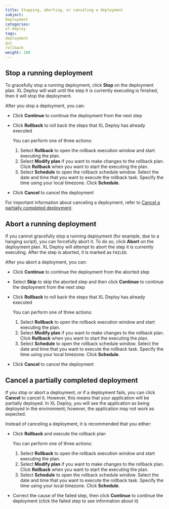 ```yaml
---
title: Stopping, aborting, or canceling a deployment
subject:
Deployment
categories:
xl-deploy
tags:
deployment
gui
rollback
weight: 188
---
```


## Stop a running deployment

To gracefully stop a running deployment, click **Stop** on the deployment plan. XL Deploy will wait until the step it is currently executing is finished, then it will stop the deployment.

After you stop a deployment, you can:

* Click **Continue** to continue the deployment from the next step
* Click **Rollback** to roll back the steps that XL Deploy has already executed

  You can perform one of three actions:
  1. Select **Rollback** to open the rollback execution window and start executing the plan.
  1. Select **Modify plan** if you want to make changes to the rollback plan. Click **Rollback** when you want to start the executing the plan.
  1. Select **Schedule** to open the rollback schedule window. Select the date and time that you want to execute the rollback task. Specify the time using your local timezone. Click **Schedule**.

* Click **Cancel** to cancel the deployment

For important information about canceling a deployment, refer to [Cancel a partially completed deployment](#cancel-a-partially-completed-deployment).

## Abort a running deployment

If you cannot gracefully stop a running deployment (for example, due to a hanging script), you can forcefully abort it. To do so, click **Abort** on the deployment plan. XL Deploy will attempt to abort the step it is currently executing. After the step is aborted, it is marked as `FAILED`.

After you abort a deployment, you can:

* Click **Continue** to continue the deployment from the aborted step
* Select **Skip** to skip the aborted step and then click **Continue** to continue the deployment from the next step
* Click **Rollback** to roll back the steps that XL Deploy has already executed

  You can perform one of three actions:
  1. Select **Rollback** to open the rollback execution window and start executing the plan.
  1. Select **Modify plan** if you want to make changes to the rollback plan. Click **Rollback** when you want to start the executing the plan.
  1. Select **Schedule** to open the rollback schedule window. Select the date and time that you want to execute the rollback task. Specify the time using your local timezone. Click **Schedule**.

* Click **Cancel** to cancel the deployment

## Cancel a partially completed deployment

If you stop or abort a deployment, or if a deployment fails, you can click **Cancel** to cancel it. However, this means that your application will be partially deployed. In XL Deploy, you will see the application as being deployed in the environment; however, the application may not work as expected.

Instead of canceling a deployment, it is recommended that you either:

* Click **Rollback** and execute the rollback plan

  You can perform one of three actions:
  1. Select **Rollback** to open the rollback execution window and start executing the plan.
  1. Select **Modify plan** if you want to make changes to the rollback plan. Click **Rollback** when you want to start the executing the plan.
  1. Select **Schedule** to open the rollback schedule window. Select the date and time that you want to execute the rollback task. Specify the time using your local timezone. Click **Schedule**.

* Correct the cause of the failed step, then click **Continue** to continue the deployment (click the failed step to see information about it)
